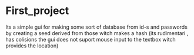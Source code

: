 # First_project
Its a simple gui for making some sort of database from id-s and passwords by creating a seed derived from those witch makes a hash (its rudimentari , has colisions the gui does not suport mouse input to the textbox witch provides the location)
